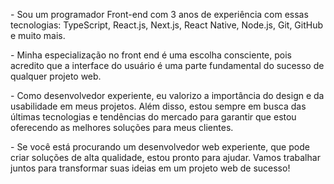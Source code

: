 <p align="left"> 
- Sou um programador Front-end com 3 anos de experiência com essas tecnologias: TypeScript, React.js, Next.js, React Native, Node.js, Git, GitHub e muito mais.
</p>

<p align="left">
- Minha especialização no front end é uma escolha consciente, pois acredito que a interface do usuário é uma parte fundamental do sucesso de qualquer projeto web. 
</p>

<p align="left">
- Como desenvolvedor experiente, eu valorizo a importância do design e da usabilidade em meus projetos. Além disso, estou sempre em busca das últimas tecnologias e tendências do mercado para garantir que estou oferecendo as melhores soluções para meus clientes.
</p>

<p align="left">
- Se você está procurando um desenvolvedor web experiente, que pode criar soluções de alta qualidade, estou pronto para ajudar. Vamos trabalhar juntos para transformar suas ideias em um projeto web de sucesso!
</p>

